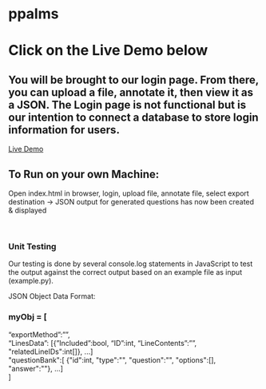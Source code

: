 # ppalms

<h1>Click on the Live Demo below</h1>
<h2>You will be brought to our login page. From there, you can upload a file, annotate it, then view it as a JSON.
The Login page is not functional but is our intention to connect a database to store login information for users.</h2>

<a href="http://etanetan.github.io/ppalms/">Live Demo</a>

<h2>To Run on your own Machine:</h2>
<p>Open index.html in browser, login, upload file, annotate file, select export destination -> JSON output for generated questions has now been created & displayed</p>

<br>

<h3>Unit Testing</h3>
Our testing is done by several console.log statements in JavaScript to test the output against the correct output based on an example file as input (example.py). 



JSON Object Data Format:<br>
<h3>myObj = [</h3>
“exportMethod”:””, <br>
“LinesData”: [{”Included”:bool, “ID”:int, “LineContents”:””, "relatedLineIDs":int[]}, ...] <br>
"questionBank":[ {"id":int, "type":"", "question":"", "options":[], "answer":""}, ...] <br>
]<br>
 
